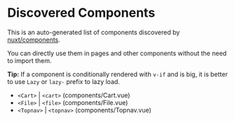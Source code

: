 # Discovered Components

This is an auto-generated list of components discovered by [nuxt/components](https://github.com/nuxt/components).

You can directly use them in pages and other components without the need to import them.

**Tip:** If a component is conditionally rendered with `v-if` and is big, it is better to use `Lazy` or `lazy-` prefix to lazy load.

- `<Cart>` | `<cart>` (components/Cart.vue)
- `<File>` | `<file>` (components/File.vue)
- `<Topnav>` | `<topnav>` (components/Topnav.vue)
